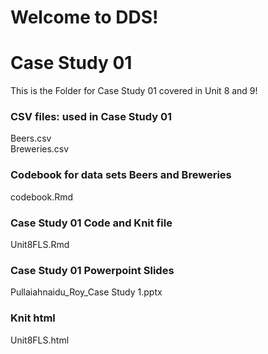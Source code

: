 # Welcome to DDS!
# Case Study 01
This is the Folder for Case Study 01 covered in Unit 8 and 9!

### CSV files: used in Case Study 01
Beers.csv  
Breweries.csv 

### Codebook for data sets Beers and Breweries
codebook.Rmd

### Case Study 01 Code and Knit file
Unit8FLS.Rmd

### Case Study 01 Powerpoint Slides 
Pullaiahnaidu_Roy_Case Study 1.pptx

### Knit html
Unit8FLS.html
